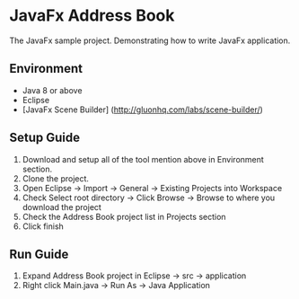 # JavaFx Address Book
The JavaFx sample project. Demonstrating how to write JavaFx application.

## Environment
* Java 8 or above
* Eclipse
* [JavaFx Scene Builder] (http://gluonhq.com/labs/scene-builder/) 

## Setup Guide
1. Download and setup all of the tool mention above in Environment section.
2. Clone the project.
3. Open Eclipse -> Import -> General -> Existing Projects into Workspace
4. Check Select root directory -> Click Browse -> Browse to where you download the project
5. Check the Address Book project list in Projects section
6. Click finish

## Run Guide
1. Expand Address Book project in Eclipse -> src -> application
2. Right click Main.java -> Run As -> Java Application



